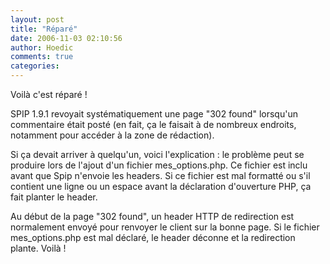 ```yaml
---
layout: post
title: "Réparé"
date: 2006-11-03 02:10:56
author: Hoedic
comments: true
categories: 
---
```



Voilà c'est réparé !

 SPIP 1.9.1 revoyait systématiquement une page "302 found" lorsqu'un commentaire était posté (en fait, ça le faisait à de nombreux endroits, notamment pour accéder à la zone de rédaction).

Si ça devait arriver à quelqu'un, voici l'explication : le problème peut se produire lors de l'ajout d'un fichier mes_options.php. Ce fichier est inclu avant que Spip n'envoie les headers. Si ce fichier est mal formatté ou s'il contient une ligne ou un espace avant la déclaration d'ouverture PHP, ça fait planter le header.

Au début de la page "302 found", un header HTTP de redirection est normalement envoyé pour renvoyer le client sur la bonne page. Si le fichier mes_options.php est mal déclaré, le header déconne et la redirection plante. Voilà !